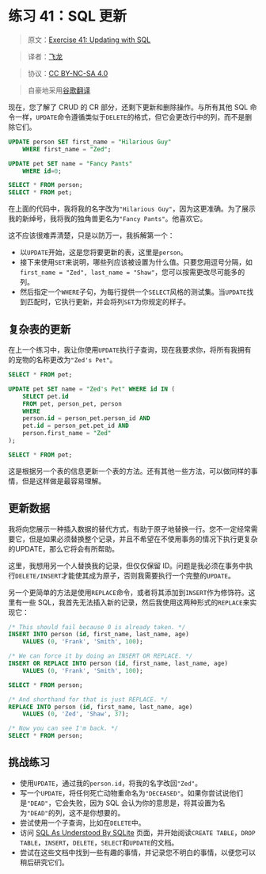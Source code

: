 # 练习 41：SQL 更新

> 原文：[Exercise 41: Updating with SQL](https://learncodethehardway.org/more-python-book/ex41.html)

> 译者：[飞龙](https://github.com/wizardforcel)

> 协议：[CC BY-NC-SA 4.0](http://creativecommons.org/licenses/by-nc-sa/4.0/)

> 自豪地采用[谷歌翻译](https://translate.google.cn/)

现在，您了解了 CRUD 的 CR 部分，还剩下更新和删除操作。与所有其他 SQL 命令一样，`UPDATE`命令遵循类似于`DELETE`的格式，但它会更改行中的列，而不是删除它们。

```sql
UPDATE person SET first_name = "Hilarious Guy"
    WHERE first_name = "Zed";

UPDATE pet SET name = "Fancy Pants"
    WHERE id=0;

SELECT * FROM person;
SELECT * FROM pet;
```

在上面的代码中，我将我的名字改为`"Hilarious Guy"`，因为这更准确。为了展示我的新绰号，我将我的独角兽更名为`"Fancy Pants"`。他喜欢它。

这不应该很难弄清楚，只是以防万一，我拆解第一个：

+   以`UPDATE`开始，这是您将要更新的表，这里是`person`。
+   接下来使用`SET`来说明，哪些列应该被设置为什么值。只要您用逗号分隔，如`first_name = "Zed", last_name = "Shaw"`，您可以按需更改尽可能多的列。
+   然后指定一个`WHERE`子句，为每行提供一个`SELECT`风格的测试集。当`UPDATE`找到匹配时，它执行更新，并会将列`SET`为你规定的样子。

## 复杂表的更新

在上一个练习中，我让你使用`UPDATE`执行子查询，现在我要求你，将所有我拥有的宠物的名称更改为`"Zed's Pet"`。

```sql
SELECT * FROM pet;

UPDATE pet SET name = "Zed's Pet" WHERE id IN (
    SELECT pet.id
    FROM pet, person_pet, person
    WHERE
    person.id = person_pet.person_id AND
    pet.id = person_pet.pet_id AND
    person.first_name = "Zed"
);

SELECT * FROM pet;
```

这是根据另一个表的信息更新一个表的方法。还有其他一些方法，可以做同样的事情，但是这样做是最容易理解。

## 更新数据

我将向您展示一种插入数据的替代方式，有助于原子地替换一行。您不一定经常需要它，但是如果必须替换整个记录，并且不希望在不使用事务的情况下执行更复杂的UPDATE，那么它将会有所帮助。

这里，我想用另一个人替换我的记录，但仅仅保留 ID。问题是我必须在事务中执行`DELETE/INSERT`才能使其成为原子，否则我需要执行一个完整的`UPDATE`。

另一个更简单的方法是使用`REPLACE`命令，或者将其添加到`INSERT`作为修饰符。这里有一些 SQL，我首先无法插入新的记录，然后我使用这两种形式的`REPLACE`来实现它：

```sql
/* This should fail because 0 is already taken. */
INSERT INTO person (id, first_name, last_name, age)
    VALUES (0, 'Frank', 'Smith', 100);

/* We can force it by doing an INSERT OR REPLACE. */
INSERT OR REPLACE INTO person (id, first_name, last_name, age)
    VALUES (0, 'Frank', 'Smith', 100);

SELECT * FROM person;

/* And shorthand for that is just REPLACE. */
REPLACE INTO person (id, first_name, last_name, age)
    VALUES (0, 'Zed', 'Shaw', 37);

/* Now you can see I'm back. */
SELECT * FROM person;
```

## 挑战练习

+   使用`UPDATE`，通过我的`person.id`，将我的名字改回`"Zed"`。
+   写一个`UPDATE`，将任何死亡动物重命名为`"DECEASED"`。如果你尝试说他们是`"DEAD"`，它会失败，因为 SQL 会认为你的意思是，将其设置为名为`"DEAD"`的列，这不是你想要的。
+   尝试使用一个子查询，比如在`DELETE`中。
+   访问 [SQL As Understood By SQLite](http://www.sqlite.org/lang.html) 页面，并开始阅读`CREATE TABLE`，`DROP TABLE`，`INSERT`，`DELETE`，`SELECT`和`UPDATE`的文档。
+   尝试在这些文档中找到一些有趣的事情，并记录您不明白的事情，以便您可以稍后研究它们。

